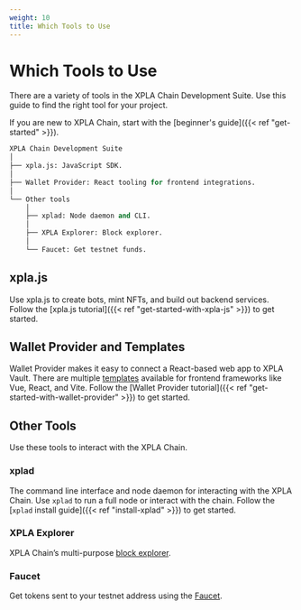 ```yaml
---
weight: 10
title: Which Tools to Use
---
```

# Which Tools to Use

There are a variety of tools in the XPLA Chain Development Suite. Use this guide to find the right tool for your project.

If you are new to XPLA Chain, start with the [beginner's guide]({{< ref "get-started" >}}).

```python
XPLA Chain Development Suite
│
├── xpla.js: JavaScript SDK.
│
├── Wallet Provider: React tooling for frontend integrations.
│
└── Other tools
    │
    ├── xplad: Node daemon and CLI.
    │
    ├── XPLA Explorer: Block explorer.
    │
    └── Faucet: Get testnet funds.
```

## xpla.js

Use xpla.js to create bots, mint NFTs, and build out backend services. Follow the [xpla.js tutorial]({{< ref "get-started-with-xpla-js" >}}) to get started.

## Wallet Provider and Templates

Wallet Provider makes it easy to connect a React-based web app to XPLA Vault. There are multiple [templates](https://templates.xpla.io/) available for frontend frameworks like Vue, React, and Vite. Follow the [Wallet Provider tutorial]({{< ref "get-started-with-wallet-provider" >}}) to get started.

## Other Tools

Use these tools to interact with the XPLA Chain.

### xplad

The command line interface and node daemon for interacting with the XPLA Chain. Use `xplad` to run a full node or interact with the chain. Follow the [`xplad` install guide]({{< ref "install-xplad" >}}) to get started.

### XPLA Explorer

XPLA Chain’s multi-purpose [block explorer](https://explorer.xpla.io/).

### Faucet

Get tokens sent to your testnet address using the [Faucet](https://faucet.xpla.io).

